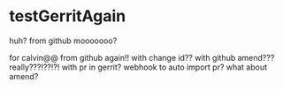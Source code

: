# testGerritAgain

huh?
from github
mooooooo?



for calvin@@
from github again!!
with change id??
with github amend???
really???!??!?!
with pr in gerrit?
webhook to auto import pr?
what about amend?
